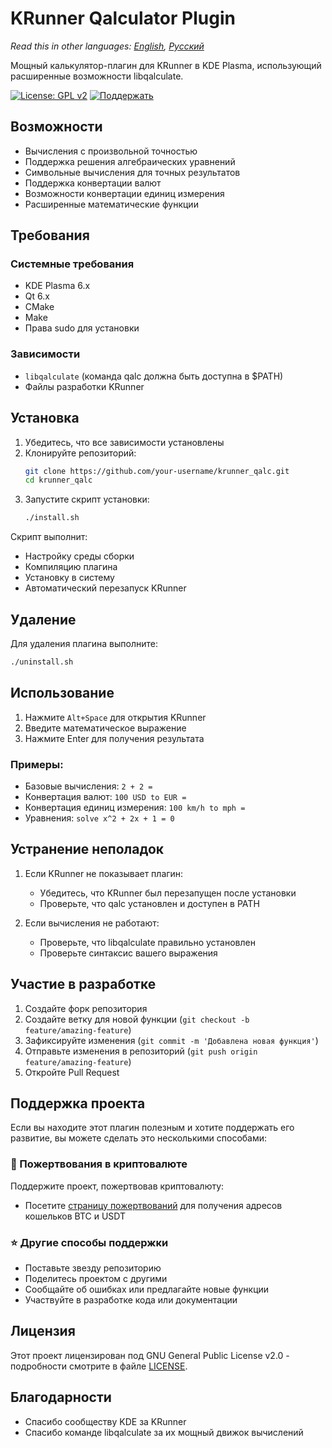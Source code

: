 # KRunner Qalculator Plugin

*Read this in other languages: [English](README.md), [Русский](README_RU.md)*

Мощный калькулятор-плагин для KRunner в KDE Plasma, использующий расширенные возможности libqalculate.

[![License: GPL v2](https://img.shields.io/badge/License-GPL%20v2-blue.svg)](https://www.gnu.org/licenses/old-licenses/gpl-2.0.en.html)
[![Поддержать](https://img.shields.io/badge/Поддержать-Криптовалютой-orange.svg)](https://bit.ly/3uVaKEu)

## Возможности

- Вычисления с произвольной точностью
- Поддержка решения алгебраических уравнений
- Символьные вычисления для точных результатов
- Поддержка конвертации валют
- Возможности конвертации единиц измерения
- Расширенные математические функции

## Требования

### Системные требования
- KDE Plasma 6.x
- Qt 6.x
- CMake
- Make
- Права sudo для установки

### Зависимости
- `libqalculate` (команда qalc должна быть доступна в $PATH)
- Файлы разработки KRunner

## Установка

1. Убедитесь, что все зависимости установлены
2. Клонируйте репозиторий:
   ```bash
   git clone https://github.com/your-username/krunner_qalc.git
   cd krunner_qalc
   ```
3. Запустите скрипт установки:
   ```bash
   ./install.sh
   ```

Скрипт выполнит:
- Настройку среды сборки
- Компиляцию плагина
- Установку в систему
- Автоматический перезапуск KRunner

## Удаление

Для удаления плагина выполните:
```bash
./uninstall.sh
```

## Использование

1. Нажмите `Alt+Space` для открытия KRunner
2. Введите математическое выражение
3. Нажмите Enter для получения результата

### Примеры:
- Базовые вычисления: `2 + 2 =`
- Конвертация валют: `100 USD to EUR =`
- Конвертация единиц измерения: `100 km/h to mph =`
- Уравнения: `solve x^2 + 2x + 1 = 0`

## Устранение неполадок

1. Если KRunner не показывает плагин:
   - Убедитесь, что KRunner был перезапущен после установки
   - Проверьте, что qalc установлен и доступен в PATH

2. Если вычисления не работают:
   - Проверьте, что libqalculate правильно установлен
   - Проверьте синтаксис вашего выражения

## Участие в разработке

1. Создайте форк репозитория
2. Создайте ветку для новой функции (`git checkout -b feature/amazing-feature`)
3. Зафиксируйте изменения (`git commit -m 'Добавлена новая функция'`)
4. Отправьте изменения в репозиторий (`git push origin feature/amazing-feature`)
5. Откройте Pull Request

## Поддержка проекта

Если вы находите этот плагин полезным и хотите поддержать его развитие, вы можете сделать это несколькими способами:

### 💖 Пожертвования в криптовалюте

Поддержите проект, пожертвовав криптовалюту:
- Посетите [страницу пожертвований](https://bit.ly/3uVaKEu) для получения адресов кошельков BTC и USDT

### ⭐ Другие способы поддержки
- Поставьте звезду репозиторию
- Поделитесь проектом с другими
- Сообщайте об ошибках или предлагайте новые функции
- Участвуйте в разработке кода или документации

## Лицензия

Этот проект лицензирован под GNU General Public License v2.0 - подробности смотрите в файле [LICENSE](LICENSE).

## Благодарности

- Спасибо сообществу KDE за KRunner
- Спасибо команде libqalculate за их мощный движок вычислений
